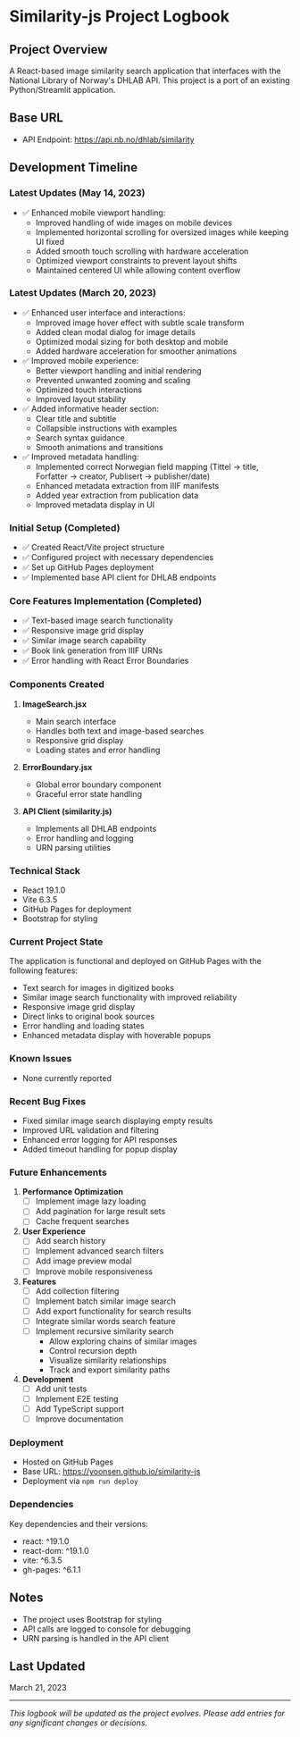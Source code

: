 # Similarity-js Project Logbook

## Project Overview
A React-based image similarity search application that interfaces with the National Library of Norway's DHLAB API. This project is a port of an existing Python/Streamlit application.

## Base URL
- API Endpoint: https://api.nb.no/dhlab/similarity

## Development Timeline

### Latest Updates (May 14, 2023)
- ✅ Enhanced mobile viewport handling:
  * Improved handling of wide images on mobile devices
  * Implemented horizontal scrolling for oversized images while keeping UI fixed
  * Added smooth touch scrolling with hardware acceleration
  * Optimized viewport constraints to prevent layout shifts
  * Maintained centered UI while allowing content overflow

### Latest Updates (March 20, 2023)
- ✅ Enhanced user interface and interactions:
  * Improved image hover effect with subtle scale transform
  * Added clean modal dialog for image details
  * Optimized modal sizing for both desktop and mobile
  * Added hardware acceleration for smoother animations
- ✅ Improved mobile experience:
  * Better viewport handling and initial rendering
  * Prevented unwanted zooming and scaling
  * Optimized touch interactions
  * Improved layout stability
- ✅ Added informative header section:
  * Clear title and subtitle
  * Collapsible instructions with examples
  * Search syntax guidance
  * Smooth animations and transitions
- ✅ Improved metadata handling:
  * Implemented correct Norwegian field mapping (Tittel → title, Forfatter → creator, Publisert → publisher/date)
  * Enhanced metadata extraction from IIIF manifests
  * Added year extraction from publication data
  * Improved metadata display in UI

### Initial Setup (Completed)
- ✅ Created React/Vite project structure
- ✅ Configured project with necessary dependencies
- ✅ Set up GitHub Pages deployment
- ✅ Implemented base API client for DHLAB endpoints

### Core Features Implementation (Completed)
- ✅ Text-based image search functionality
- ✅ Responsive image grid display
- ✅ Similar image search capability
- ✅ Book link generation from IIIF URNs
- ✅ Error handling with React Error Boundaries

### Components Created
1. **ImageSearch.jsx**
   - Main search interface
   - Handles both text and image-based searches
   - Responsive grid display
   - Loading states and error handling

2. **ErrorBoundary.jsx**
   - Global error boundary component
   - Graceful error state handling

3. **API Client (similarity.js)**
   - Implements all DHLAB endpoints
   - Error handling and logging
   - URN parsing utilities

### Technical Stack
- React 19.1.0
- Vite 6.3.5
- GitHub Pages for deployment
- Bootstrap for styling

### Current Project State
The application is functional and deployed on GitHub Pages with the following features:
- Text search for images in digitized books
- Similar image search functionality with improved reliability
- Responsive image grid display
- Direct links to original book sources
- Error handling and loading states
- Enhanced metadata display with hoverable popups

### Known Issues
- None currently reported

### Recent Bug Fixes
- Fixed similar image search displaying empty results
- Improved URL validation and filtering
- Enhanced error logging for API responses
- Added timeout handling for popup display

### Future Enhancements
1. **Performance Optimization**
   - [ ] Implement image lazy loading
   - [ ] Add pagination for large result sets
   - [ ] Cache frequent searches

2. **User Experience**
   - [ ] Add search history
   - [ ] Implement advanced search filters
   - [ ] Add image preview modal
   - [ ] Improve mobile responsiveness

3. **Features**
   - [ ] Add collection filtering
   - [ ] Implement batch similar image search
   - [ ] Add export functionality for search results
   - [ ] Integrate similar words search feature
   - [ ] Implement recursive similarity search
     * Allow exploring chains of similar images
     * Control recursion depth
     * Visualize similarity relationships
     * Track and export similarity paths

4. **Development**
   - [ ] Add unit tests
   - [ ] Implement E2E testing
   - [ ] Add TypeScript support
   - [ ] Improve documentation

### Deployment
- Hosted on GitHub Pages
- Base URL: https://yoonsen.github.io/similarity-js
- Deployment via `npm run deploy`

### Dependencies
Key dependencies and their versions:
- react: ^19.1.0
- react-dom: ^19.1.0
- vite: ^6.3.5
- gh-pages: ^6.1.1

## Notes
- The project uses Bootstrap for styling
- API calls are logged to console for debugging
- URN parsing is handled in the API client

## Last Updated
March 21, 2023

---
*This logbook will be updated as the project evolves. Please add entries for any significant changes or decisions.* 